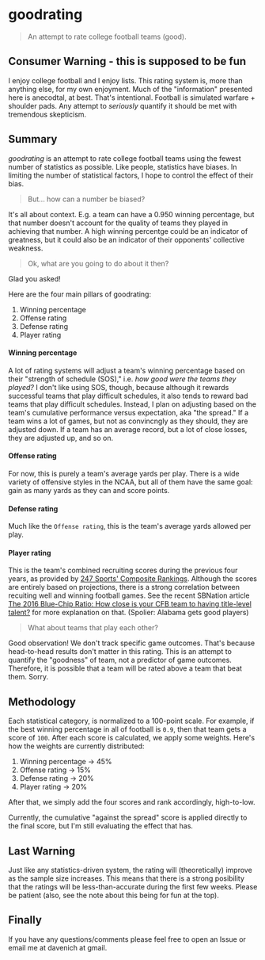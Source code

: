 # goodrating

> An attempt to rate college football teams (good).

## Consumer Warning - this is supposed to be fun

I enjoy college football and I enjoy lists. This rating system is, more than anything else, for my own enjoyment. Much of the "information" presented here is anecodtal, at best. That's intentional. Football is simulated warfare + shoulder pads. Any attempt to *seriously* quantify it should be met with tremendous skepticism.

## Summary

*goodrating* is an attempt to rate college football teams using the fewest number of statistics as possible. Like people, statistics have biases. In limiting the number of statistical factors, I hope to control the effect of their bias.

> But... how can a number be biased?

It's all about context. E.g. a team can have a 0.950 winning percentage, but that number doesn't account for the quality of teams they played in achieving that number. A high winning percentge could be an indicator of greatness, but it could also be an indicator of their opponents' collective weakness.

> Ok, what are you going to do about it then?

Glad you asked!

Here are the four main pillars of goodrating:

1. Winning percentage
2. Offense rating
3. Defense rating
4. Player rating

#### Winning percentage

A lot of rating systems will adjust a team's winning percentage based on their "strength of schedule (SOS)," i.e. *how good were the teams they played?* I don't like using SOS, though, because although it rewards successful teams that play difficult schedules, it also tends to reward bad teams that play difficult schedules. Instead, I plan on adjusting based on the team's cumulative performance versus expectation, aka "the spread." If a team wins a lot of games, but not as convincngly as they should, they are adjusted down. If a team has an average record, but a lot of close losses, they are adjusted up, and so on.

#### Offense rating

For now, this is purely a team's average yards per play. There is a wide variety of offensive styles in the NCAA, but all of them have the same goal: gain as many yards as they can and score points.

#### Defense rating

Much like the `Offense rating`, this is the team's average yards allowed per play.

#### Player rating

This is the team's combined recruiting scores during the previous four years, as provided by [247 Sports' Composite Rankings](http://247sports.com/Season/2017-Football/CompositeTeamRankings). Although the scores are entirely based on projections, there is a strong correlation between recuiting well and winning football games. See the recent SBNation article [The 2016 Blue-Chip Ratio: How close is your CFB team to having title-level talent?](http://www.sbnation.com/college-football-recruiting/2016/8/18/12530108/ncaa-football-best-recruiters-2016) for more explanation on that. (Spolier: Alabama gets good players)

> What about teams that play each other?

Good observation! We don't track specific game outcomes. That's because head-to-head results don't matter in this rating. This is an attempt to quantify the "goodness" of team, not a predictor of game outcomes. Therefore, it is possible that a team will be rated above a team that beat them. Sorry.

## Methodology

Each statistical category, is normalized to a 100-point scale. For example, if the best winning percentage in all of football is `0.9`, then that team gets a score of `100`. After each score is calculated, we apply some weights. Here's how the weights are currently distributed:

1. Winning percentage -> 45%
2. Offense rating -> 15%
3. Defense rating -> 20%
4. Player rating -> 20%
 
After that, we simply add the four scores and rank accordingly, high-to-low.

Currently, the cumulative "against the spread" score is applied directly to the final score, but I'm still evaluating the effect that has.

## Last Warning

Just like any statistics-driven system, the rating will (theoretically) improve as the sample size increases. This means that there is a strong posibility that the ratings will be less-than-accurate during the first few weeks. Please be patient (also, see the note about this being for fun at the top).

## Finally

If you have any questions/comments please feel free to open an Issue or email me at davenich at gmail.
